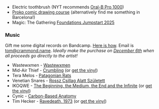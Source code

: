 - Electric toothbrush (NYT recommends [Oral-B Pro 1000](https://www.nytimes.com/wirecutter/reviews/best-electric-toothbrush/))
- [Proko comic drawing course](https://www.proko.com/course/creating-a-comic-page) (alternatively find me something in Barcelona!)
- Magic: The Gathering [Foundations Jumpstart 2025](https://www.amazon.com/Magic-Gathering-Foundations-Jumpstart-Boosters/dp/B0D9KYCWZY?crid=2V695AO2PBBLA&dib=eyJ2IjoiMSJ9.2ruEoabfsBiIv5KCw6jho911IKfXYST8cp5hJ-mIjNUT4yEYYu61wVLtNyv1peLZxa30bvDo-7ZJcrwYB_Z-89bx2RMc215mpRlGdtLbomWMRv1UlArR7UsGF-cqo93C.3myMnM2c_BrlDS-g3CIunGuPRhEYrjXY7X_WAJhJj0k&dib_tag=se&keywords=jumpstart+2025&qid=1730350320&sprefix=jumpstart+,aps,162&sr=8-1) 

### Music
Gift me some digital records on Bandcamp. [Here is how](https://get.bandcamp.help/hc/en-us/articles/23006325270423-Sending-gifts). Email is tom@crammond.name.
*Ideally make the purchase on [December 6th](https://isitbandcampfriday.com/) when all proceeds go directly to the artist!*

- Wastewxmen - [Wastewxmen](https://wastewomxn.bandcamp.com/album/wastewomxn?from=search&search_item_id=1502423405&search_item_type=b&search_match_part=?&search_page_id=3827202221&search_page_no=1&search_rank=2&search_sig=1ad63e99f98d1b4d24bf509b6751a245)
- Mid-Air Thief - [Crumbling](https://midairthief.bandcamp.com/album/crumbling) (or [get the vinyl](https://www.topshelfrecords.com/products/645044-mid-air-thief-crumbling))
- Tera Melos - [Patagonian Rats](https://teramelos.bandcamp.com/album/patagonian-rats?from=search&search_item_id=3472867358&search_item_type=a&search_match_part=?&search_page_id=3827209671&search_page_no=1&search_rank=1&search_sig=d31de9f046101a9fa9a10189759cc8e3)
- Venetian Snares - [Rossz Csillag Alatt Született](https://venetiansnares.bandcamp.com/album/rossz-csillag-alatt-sz-letett?from=search&search_item_id=3018795044&search_item_type=a&search_match_part=?&search_page_id=3827213451&search_page_no=1&search_rank=1&search_sig=dc6781e2e563a4c677207d4da9a0df3b)
- IKOQWE - [The Beginning, the Medium, the End and the Infinite](https://ikoqwe.bandcamp.com/album/the-beginning-the-medium-the-end-and-the-infinite) (or [get the vinyl](https://ikoqwe.bandcamp.com/album/the-beginning-the-medium-the-end-and-the-infinite))
- Cynic - [Carbon​-​Based Anatomy](https://cyniconline.bandcamp.com/album/carbon-based-anatomy)
- Tim Hecker - [Ravedeath, 1973](https://timhecker.bandcamp.com/album/ravedeath-1972) (or [get the vinyl](https://timhecker.bandcamp.com/album/ravedeath-1972))